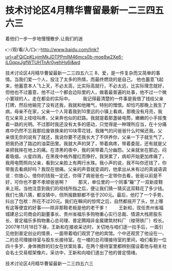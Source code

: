 # 技术讨论区4月精华曹留最新一二三四五六三
着他们一步一步地慢慢散步.让我们的迷

👉/观/看/入/口👉http://www.baidu.com/link?url=aFQjCpKLyjmMkJDTPPmIM46mcs0b-moe8w2Xe6-iLGqpxJgfWTUHTnAr0yehHs6i&wd

技术讨论区4月精华曹留最新一二三四五六三	8、爱，是一件复杂而又简单的事情。当我们爱一个人，投注了太多的热情，而最终燃烧的是自己。
他也蓄意飞起来，他蓄意本人飞上天，不必太高，比实际高就行，不必太远，比实际理念就好，但他也不过蓄意，他不过一个都会边际里的人，做着最普遍的处事，他不过一个微小寰球的人，走在都会的实际中。
　　我记得最清楚的一件事是我借了钱给父亲打牌，然后他输完了没有还我，我就和他赌气，特别的憎恨。却恰巧那晚上我生了病，母亲不在家，父亲一个人背着我到10里远的小镇上看病，那晚没有月亮，我在父亲背上哇哇叫疼，父亲奔也似的赶路。我就提着那盏破电筒，嫩嫩的小手摇曳着一路的光明。不过那时我还没有太多的感动，只觉得是一种理所应当，在十分痛疼中仍然不忘我那捡废铁换来的10块零花钱，我赌气的问爸爸什么时候还我。父亲很无奈的说有了就还，我说你要不还我长大了不供养你，父亲一下子就生气了，把我扔进了路边的油菜田里。我就大声的哭了，带着病疼，带着委屈，还有就是父亲把我摔在地上的痛。在漆黑的夜中，我的哭带着几分幽怨。父亲就坐在那边，闷着吸烟，火星四溅，在黑夜中格外腥红而狰狞。我哭累了，病却开始更加疼痛了，我用电筒照向父亲，看到父亲脸上有两行水珠。我小声的说，我不叫你还钱了，你带我去看病好吗？我现在很痛。父亲的声音就变调的，他拿出从未有过的真诚语调说：你放心，借你的钱我一定还，你得了病爸爸也一定带你去看，爸爸以前是不好，可你也不要不孝顺爸爸啊？
　　那天，单位里的一个同事“簸”了一双新皮鞋来上班。当他注意到我们的视线所指之后，便让我们猜一猜买这双鞋花了多少钱。我们七猜八猜，都没猜中，但所报数额都不低于200元。最后，他打了一个手势，抖出了包袱：所花不过20元。我们在瞬间的惊愕之后，自然都摇开了头，世上哪有这等便宜的好事——除非那鞋老板是他的老干爹！
　　王新和，现任贵州省福城建总公司商会的副董事长、贵州省福乐多购物重心实行总裁、情源大栈房股东长、普定福乐多购物重心总司理、普定腾翔非金属建筑材料厂（梭筛铁厂）校长。2007年11月18日下昼，王新和在接收采访时，关切地与咱们逐一拉手后，一面引见他到普定创业的情景，一面带着咱们观赏了他的宾馆。个中还观赏了他设在一、二的总司理接待室与股东长接待室。在一楼的总司理接待室的里间，咱们看到一位四十多岁、身体微胖的妇女在伏案处事。在两个接待室里都辨别摆设着他与相关社会名士交易框架像片。采访中，王新和向咱们道出了他的普定情绪。

技术讨论区4月精华曹留最新一二三四五六三
